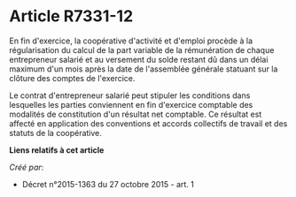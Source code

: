 # Article R7331-12

En fin d'exercice, la coopérative d'activité et d'emploi procède à la régularisation du calcul de la part variable de la
rémunération de chaque entrepreneur salarié et au versement du solde restant dû dans un délai maximum d'un mois après la date
de l'assemblée générale statuant sur la clôture des comptes de l'exercice.

Le contrat d'entrepreneur salarié peut stipuler les conditions dans lesquelles les parties conviennent en fin d'exercice
comptable des modalités de constitution d'un résultat net comptable. Ce résultat est affecté en application des conventions
et accords collectifs de travail et des statuts de la coopérative.

**Liens relatifs à cet article**

_Créé par_:

  - Décret n°2015-1363 du 27 octobre 2015 - art. 1
